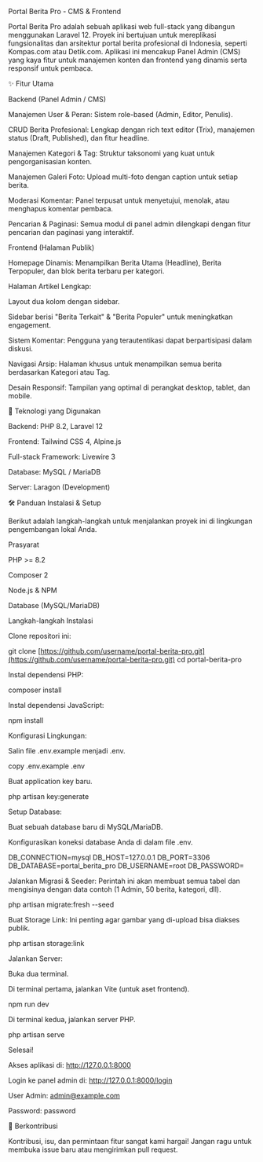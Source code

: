 Portal Berita Pro - CMS & Frontend

Portal Berita Pro adalah sebuah aplikasi web full-stack yang dibangun menggunakan Laravel 12. Proyek ini bertujuan untuk mereplikasi fungsionalitas dan arsitektur portal berita profesional di Indonesia, seperti Kompas.com atau Detik.com. Aplikasi ini mencakup Panel Admin (CMS) yang kaya fitur untuk manajemen konten dan frontend yang dinamis serta responsif untuk pembaca.

✨ Fitur Utama

Backend (Panel Admin / CMS)

Manajemen User & Peran: Sistem role-based (Admin, Editor, Penulis).

CRUD Berita Profesional: Lengkap dengan rich text editor (Trix), manajemen status (Draft, Published), dan fitur headline.

Manajemen Kategori & Tag: Struktur taksonomi yang kuat untuk pengorganisasian konten.

Manajemen Galeri Foto: Upload multi-foto dengan caption untuk setiap berita.

Moderasi Komentar: Panel terpusat untuk menyetujui, menolak, atau menghapus komentar pembaca.

Pencarian & Paginasi: Semua modul di panel admin dilengkapi dengan fitur pencarian dan paginasi yang interaktif.

Frontend (Halaman Publik)

Homepage Dinamis: Menampilkan Berita Utama (Headline), Berita Terpopuler, dan blok berita terbaru per kategori.

Halaman Artikel Lengkap:

Layout dua kolom dengan sidebar.

Sidebar berisi "Berita Terkait" & "Berita Populer" untuk meningkatkan engagement.

Sistem Komentar: Pengguna yang terautentikasi dapat berpartisipasi dalam diskusi.

Navigasi Arsip: Halaman khusus untuk menampilkan semua berita berdasarkan Kategori atau Tag.

Desain Responsif: Tampilan yang optimal di perangkat desktop, tablet, dan mobile.

🚀 Teknologi yang Digunakan

Backend: PHP 8.2, Laravel 12

Frontend: Tailwind CSS 4, Alpine.js

Full-stack Framework: Livewire 3

Database: MySQL / MariaDB

Server: Laragon (Development)

🛠️ Panduan Instalasi & Setup

Berikut adalah langkah-langkah untuk menjalankan proyek ini di lingkungan pengembangan lokal Anda.

Prasyarat

PHP >= 8.2

Composer 2

Node.js & NPM

Database (MySQL/MariaDB)

Langkah-langkah Instalasi

Clone repositori ini:

git clone [https://github.com/username/portal-berita-pro.git](https://github.com/username/portal-berita-pro.git)
cd portal-berita-pro


Instal dependensi PHP:

composer install


Instal dependensi JavaScript:

npm install


Konfigurasi Lingkungan:

Salin file .env.example menjadi .env.

copy .env.example .env


Buat application key baru.

php artisan key:generate


Setup Database:

Buat sebuah database baru di MySQL/MariaDB.

Konfigurasikan koneksi database Anda di dalam file .env.

DB_CONNECTION=mysql
DB_HOST=127.0.0.1
DB_PORT=3306
DB_DATABASE=portal_berita_pro
DB_USERNAME=root
DB_PASSWORD=


Jalankan Migrasi & Seeder:
Perintah ini akan membuat semua tabel dan mengisinya dengan data contoh (1 Admin, 50 berita, kategori, dll).

php artisan migrate:fresh --seed


Buat Storage Link:
Ini penting agar gambar yang di-upload bisa diakses publik.

php artisan storage:link


Jalankan Server:

Buka dua terminal.

Di terminal pertama, jalankan Vite (untuk aset frontend).

npm run dev


Di terminal kedua, jalankan server PHP.

php artisan serve


Selesai!

Akses aplikasi di: http://127.0.0.1:8000

Login ke panel admin di: http://127.0.0.1:8000/login

User Admin: admin@example.com

Password: password

🤝 Berkontribusi

Kontribusi, isu, dan permintaan fitur sangat kami hargai! Jangan ragu untuk membuka issue baru atau mengirimkan pull request.

